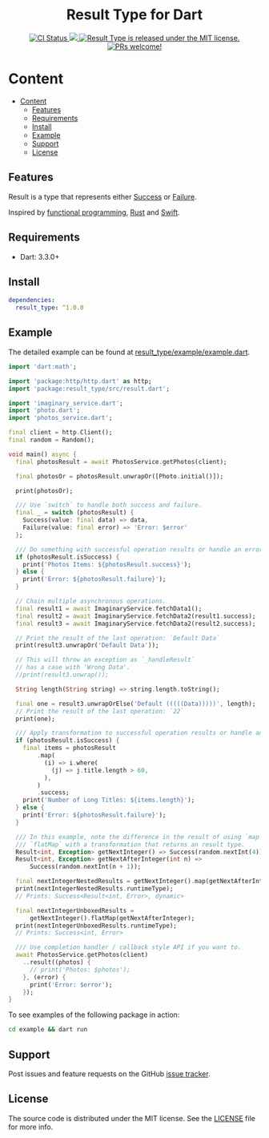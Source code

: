 <h1 align="center">Result Type for Dart</h1>

<p align="center">
    <a href="https://github.com/minikin/result_type/actions">
    <img src="https://github.com/minikin/result_type/actions/workflows/build.yml/badge.svg" alt="CI Status" />
  </a>

  <a href="https://codecov.io/gh/minikin/result_type">
    <img src="https://codecov.io/gh/minikin/result_type/branch/main/graph/badge.svg?token=dpljQutAnj"/>
  </a>

   <a href="https://github.com/minikin/result_type/blob/main/LICENSE">
    <img src="https://img.shields.io/badge/license-MIT-blue.svg" alt="Result Type is released under the MIT license." />
  </a>

  <a href="https://github.com/minikin/result_type/blob/main/CODE_OF_CONDUCT.md">
    <img src="https://img.shields.io/badge/PRs-welcome-brightgreen.svg" alt="PRs welcome!" />
  </a>
</p>

# Content

- [Content](#content)
  - [Features](#features)
  - [Requirements](#requirements)
  - [Install](#install)
  - [Example](#example)
  - [Support](#support)
  - [License](#license)

## Features

Result is a type that represents either [Success](https://github.com/minikin/result_type/blob/main/lib/src/success.dart) or [Failure](https://github.com/minikin/result_type/blob/main/lib/src/failure.dart).

Inspired by [functional programming](https://hackage.haskell.org/package/base-4.12.0.0/docs/Data-Either.html), [Rust](https://doc.rust-lang.org/std/result/enum.Result.html) and [Swift](https://developer.apple.com/documentation/swift/result).

## Requirements

- Dart: 3.3.0+

## Install

```yaml
dependencies:
  result_type: ^1.0.0
```

## Example

The detailed example can be found at [result_type/example/example.dart](https://github.com/minikin/result_type/blob/main/example/example.dart).

```dart
import 'dart:math';

import 'package:http/http.dart' as http;
import 'package:result_type/src/result.dart';

import 'imaginary_service.dart';
import 'photo.dart';
import 'photos_service.dart';

final client = http.Client();
final random = Random();

void main() async {
  final photosResult = await PhotosService.getPhotos(client);

  final photosOr = photosResult.unwrapOr([Photo.initial()]);

  print(photosOr);

  /// Use `switch` to handle both success and failure.
  final _ = switch (photosResult) {
    Success(value: final data) => data,
    Failure(value: final error) => 'Error: $error'
  };

  /// Do something with successful operation results or handle an error.
  if (photosResult.isSuccess) {
    print('Photos Items: ${photosResult.success}');
  } else {
    print('Error: ${photosResult.failure}');
  }

  // Chain multiple asynchronous operations.
  final result1 = await ImaginaryService.fetchData1();
  final result2 = await ImaginaryService.fetchData2(result1.success);
  final result3 = await ImaginaryService.fetchData2(result2.success);

  // Print the result of the last operation: `Default Data`
  print(result3.unwrapOr('Default Data'));

  // This will throw an exception as `_handleResult`
  // has a case with 'Wrong Data'.
  //print(result3.unwrap());

  String length(String string) => string.length.toString();

  final one = result3.unwrapOrElse('Default (((((Data)))))', length);
  // Print the result of the last operation: `22`
  print(one);

  /// Apply transformation to successful operation results or handle an error.
  if (photosResult.isSuccess) {
    final items = photosResult
        .map(
          (i) => i.where(
            (j) => j.title.length > 60,
          ),
        )
        .success;
    print('Number of Long Titles: ${items.length}');
  } else {
    print('Error: ${photosResult.failure}');
  }

  /// In this example, note the difference in the result of using `map` and
  /// `flatMap` with a transformation that returns an result type.
  Result<int, Exception> getNextInteger() => Success(random.nextInt(4));
  Result<int, Exception> getNextAfterInteger(int n) =>
      Success(random.nextInt(n + 1));

  final nextIntegerNestedResults = getNextInteger().map(getNextAfterInteger);
  print(nextIntegerNestedResults.runtimeType);
  // Prints: Success<Result<int, Error>, dynamic>

  final nextIntegerUnboxedResults =
      getNextInteger().flatMap(getNextAfterInteger);
  print(nextIntegerUnboxedResults.runtimeType);
  // Prints: Success<int, Error>

  /// Use completion handler / callback style API if you want to.
  await PhotosService.getPhotos(client)
    ..result((photos) {
      // print('Photos: $photos');
    }, (error) {
      print('Error: $error');
    });
}
```

To see examples of the following package in action:

```sh
cd example && dart run
```

## Support

Post issues and feature requests on the GitHub [issue tracker](https://github.com/minikin/result_type/issues).

## License

The source code is distributed under the MIT license.
See the [LICENSE](https://github.com/minikin/result_type/blob/main/LICENSE) file for more info.
